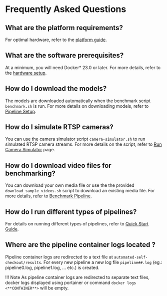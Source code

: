 # Frequently Asked Questions

## What are the platform requirements?

For optimal hardware, refer to the [platform guide](./platforms.md).

## What are the software prerequisites?

At a minimum, you will need Docker* 23.0 or later. For more details, refer to the [hardware setup](./hardwaresetup.md).

## How do I download the models?

The models are downloaded automatically when the benchmark script `benchmark.sh` is run. For more details on downloading models, refer to [Pipeline Setup](./OVMS/pipelinesetup.md).

## How do I simulate RTSP cameras?

You can use the camera simulator script `camera-simulator.sh` to run simulated RTSP camera streams. For more details on the script, refer to [Run Camera Simulator](./dev-tools/run_camera_simulator.md#run-the-camera-simulator) page.

## How do I download video files for benchmarking?

You can download your own media file or use the the provided `download_sample_videos.sh` script to download an existing media file. For more details, refer to [Benchmark Pipeline](./OVMS/pipelinebenchmarking.md#appendix-benchmark-helper-scripts).

## How do I run different types of pipelines?

For details on running different types of pipelines, refer to [Quick Start Guide](./OVMS/pipelinebenchmarking.md#steps-to-benchmark-computer-vision-pipelines).

## Where are the pipeline container logs located ?

Pipeline container logs are redirected to a text file at `automated-self-checkout/results`. For every new pipeline a new log file `pipeline##.log` (eg.: pipeline0.log, pipeline1.log, ... etc.)  is created.

!!! Note
    As pipeline container logs are redirected to separate text files, docker logs displayed using portainer or command `docker logs <**CONTAINER**>` will be empty.